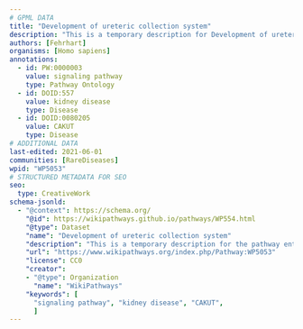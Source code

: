 ```yaml
---
# GPML DATA
title: "Development of ureteric collection system"
description: "This is a temporary description for Development of ureteric collection system"
authors: [Fehrhart]
organisms: [Homo sapiens]
annotations:
  - id: PW:0000003
    value: signaling pathway
    type: Pathway Ontology
  - id: DOID:557
    value: kidney disease
    type: Disease
  - id: DOID:0080205
    value: CAKUT
    type: Disease
# ADDITIONAL DATA
last-edited: 2021-06-01
communities: [RareDiseases]
wpid: "WP5053"
# STRUCTURED METADATA FOR SEO
seo:
  type: CreativeWork
schema-jsonld:
  - "@context": https://schema.org/
    "@id": https://wikipathways.github.io/pathways/WP554.html
    "@type": Dataset
    "name": "Development of ureteric collection system"
    "description": "This is a temporary description for the pathway entitled: Development of ureteric collection system"
    "url": "https://www.wikipathways.org/index.php/Pathway:WP5053"
    "license": CC0
    "creator":
    - "@type": Organization
      "name": "WikiPathways"
    "keywords": [
      "signaling pathway", "kidney disease", "CAKUT",
      ]
---
```

